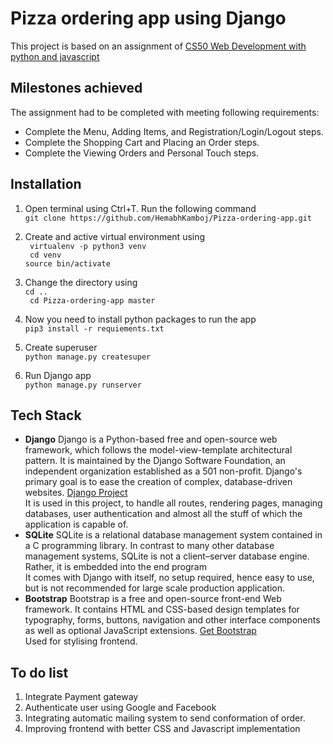 # Pizza ordering app using Django

This project is based on an assignment of 
[CS50 Web Development with python and javascript](https://www.edx.org/course/cs50s-web-programming-with-python-and-javascript)

## Milestones achieved

The assignment had to be completed with meeting following requirements:

- Complete the Menu, Adding Items, and Registration/Login/Logout steps.
- Complete the Shopping Cart and Placing an Order steps.
- Complete the Viewing Orders and Personal Touch steps.

## Installation

1. Open terminal using Ctrl+T. Run the following command <br>
`git clone https://github.com/HemabhKamboj/Pizza-ordering-app.git`

2. Create and active virtual environment using  <br>
` virtualenv -p python3 venv` <br>
` cd venv` <br>
`source bin/activate` <br>
3. Change the directory using <br>
`cd ..` <br>
` cd Pizza-ordering-app master`
4. Now you need to install python packages to run the app <br>
`pip3 install -r requiements.txt`
5. Create superuser <br>
 `python manage.py createsuper`
6. Run Django app <br>
`python manage.py runserver`

## Tech Stack

- **Django**  Django is a Python-based free and open-source web framework,
 which follows the model-view-template architectural pattern. It is maintained by the Django Software
 Foundation, an independent organization established as a 501 non-profit. 
Django's primary goal is to ease the creation of complex, database-driven websites. [Django Project](https://www.djangoproject.com/) <br>
It is used in this project, to handle all routes, rendering pages, managing databases, 
user authentication and almost all the stuff of which the application is capable of.
- **SQLite** SQLite is a relational database management system contained in a C programming library. In contrast to many other database management systems, 
SQLite is not a client–server database engine. Rather, it is embedded into the end program<br>
It comes with Django with itself, no setup required, hence easy to use, but is not recommended for large scale
production application.
- **Bootstrap** Bootstrap is a free and open-source front-end Web framework. It contains HTML and CSS-based design templates for typography, forms, buttons, navigation and other
 interface components as well as optional JavaScript extensions. [Get Bootstrap](getbootstrap.com) <br>
Used for stylising frontend. 


## To do list 
1. Integrate Payment gateway 
2. Authenticate user using Google and Facebook
3. Integrating automatic mailing system to send conformation of order.
4. Improving frontend with better CSS and Javascript implementation 




